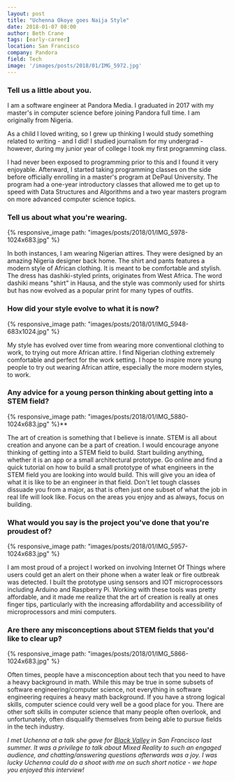 ```yaml
---
layout: post
title: "Uchenna Okoye goes Naija Style"
date: 2018-01-07 08:00
author: Beth Crane
tags: [early-career]
location: San Francisco
company: Pandora
field: Tech
image: '/images/posts/2018/01/IMG_5972.jpg'
---
```


### Tell us a little about you.

I am a software engineer at Pandora Media. I graduated in 2017 with my master's in computer science before joining Pandora full time. I am originally from Nigeria.

As a child I loved writing, so I grew up thinking I would study something related to writing - and I did! I studied journalism for my undergrad - however, during my junior year of college I took my first programming class.

I had never been exposed to programming prior to this and I found it very enjoyable. Afterward, I started taking programming classes on the side before officially enrolling in a master's program at DePaul University. The program had a one-year introductory classes that allowed me to get up to speed with Data Structures and Algorithms and a two year masters program on more advanced computer science topics.

### Tell us about what you're wearing.

{% responsive_image path: "images/posts/2018/01/IMG_5978-1024x683.jpg" %}

In both instances, I am wearing Nigerian attires. They were designed by an amazing Nigeria designer back home. The shirt and pants features a modern style of African clothing. It is meant to be comfortable and stylish. The dress has dashiki-styled prints, originates from West Africa. The word dashiki means "shirt" in Hausa, and the style was commonly used for shirts but has now evolved as a popular print for many types of outfits.

### How did your style evolve to what it is now?

{% responsive_image path: "images/posts/2018/01/IMG_5948-683x1024.jpg" %}

My style has evolved over time from wearing more conventional clothing to work, to trying out more African attire. I find Nigerian clothing extremely comfortable and perfect for the work setting. I hope to inspire more young people to try out wearing African attire, especially the more modern styles, to work.

### Any advice for a young person thinking about getting into a STEM field?

{% responsive_image path: "images/posts/2018/01/IMG_5880-1024x683.jpg" %}**

The art of creation is something that I believe is innate. STEM is all about creation and anyone can be a part of creation. I would encourage anyone thinking of getting into a STEM field to build. Start building anything, whether it is an app or a small architectural prototype. Go online and find a quick tutorial on how to build a small prototype of what engineers in the STEM field you are looking into would build. This will give you an idea of what it is like to be an engineer in that field. Don't let tough classes dissuade you from a major, as that is often just one subset of what the job in real life will look like. Focus on the areas you enjoy and as always, focus on building.

### What would you say is the project you've done that you're proudest of?

{% responsive_image path: "images/posts/2018/01/IMG_5957-1024x683.jpg" %}

I am most proud of a project I worked on involving Internet Of Things where users could get an alert on their phone when a water leak or fire outbreak was detected. I built the prototype using sensors and IOT microprocessors including Arduino and Raspberry Pi. Working with these tools was pretty affordable, and it made me realize that the art of creation is really at ones finger tips, particularly with the increasing affordability and accessibility of microprocessors and mini computers.

### Are there any misconceptions about STEM fields that you'd like to clear up?

{% responsive_image path: "images/posts/2018/01/IMG_5866-1024x683.jpg" %}

Often times, people have a misconception about tech that you need to have a heavy background in math. While this may be true in some subsets of software engineering/computer science, not everything in software engineering requires a heavy math background. If you have a strong logical skills, computer science could very well be a good place for you. There are other soft skills in computer science that many people often overlook, and unfortunately, often disqualify themselves from being able to pursue fields in the tech industry.

*I met Uchenna at a talk she gave for [Black Valley](https://www.jopwell.com/thewell/posts/how-3-friends-brought-together-500-silicon-valley-interns) in San Francisco last summer. It was a privilege to talk about Mixed Reality to such an engaged audience, and chatting/answering questions afterwards was a joy. I was lucky Uchenna could do a shoot with me on such short notice - we hope you enjoyed this interview!*
